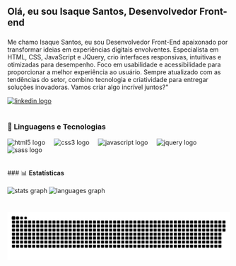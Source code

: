 <h2 align="left">Olá, eu sou Isaque Santos, Desenvolvedor Front-end</h2>

###
Me chamo Isaque Santos, eu sou Desenvolvedor Front-End apaixonado por transformar ideias em experiências digitais envolventes. Especialista em HTML, CSS, JavaScript e JQuery, crio interfaces responsivas, intuitivas e otimizadas para desempenho. Foco em usabilidade e acessibilidade para proporcionar a melhor experiência ao usuário. Sempre atualizado com as tendências do setor, combino tecnologia e criatividade para entregar soluções inovadoras. Vamos criar algo incrível juntos?"
<br>
<div align="left">
  <a href="https://www.linkedin.com/in/isaque-ds/" target="_blank">
    <img src="https://img.shields.io/static/v1?message=LinkedIn&logo=linkedin&label=&color=0077B5&logoColor=white&labelColor=&style=for-the-badge" height="35" alt="linkedin logo"  />
  </a>
</div>
<br>

### 🤖 Linguagens e Tecnologias
<div align="left">
  <img src="https://cdn.jsdelivr.net/gh/devicons/devicon/icons/html5/html5-original.svg" height="30" alt="html5 logo"  />
  <img width="12" />
  <img src="https://cdn.jsdelivr.net/gh/devicons/devicon/icons/css3/css3-original.svg" height="30" alt="css3 logo"  />
  <img width="12" />
  <img src="https://cdn.jsdelivr.net/gh/devicons/devicon/icons/javascript/javascript-original.svg" height="30" alt="javascript logo"  />
  <img width="12" />
  <img src="https://cdn.jsdelivr.net/gh/devicons/devicon/icons/jquery/jquery-original.svg" height="30" alt="jquery logo"  />
  <img width="12" />
  <img src="https://cdn.jsdelivr.net/gh/devicons/devicon/icons/sass/sass-original.svg" height="30" alt="sass logo"  />
</div>
<br><br>
### 📊 <b>Estatísticas</b>
<br><br>
<div align="left">
  <img src="https://github-readme-stats.vercel.app/api?username=isaque-ds&hide_title=false&hide_rank=false&show_icons=true&include_all_commits=true&count_private=true&disable_animations=false&theme=dracula&locale=pt-br&hide_border=false&custom_title=%20Estat%C3%ADsticas%20do%20GitHub%20de%20Isaque%20Santos" height="150" alt="stats graph"  />
  <img src="https://github-readme-stats.vercel.app/api/top-langs?username=isaque-ds&locale=pt-br&hide_title=false&layout=compact&card_width=320&langs_count=5&theme=dracula&hide_border=false" height="150" alt="languages graph"  />
</div>

###


###



###

<br clear="both">

<img src="https://raw.githubusercontent.com/isaque-ds/isaque-ds/output/snake.svg" alt="Snake animation" />

###
